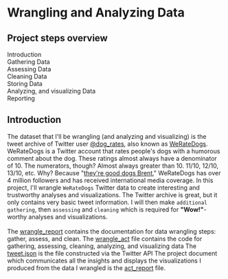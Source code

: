 # Wrangling and Analyzing Data
## Project steps overview </br>
Introduction </br>
Gathering Data </br>
Assessing Data </br>
Cleaning Data </br>
Storing Data </br>
Analyzing, and visualizing Data </br>
Reporting </br>
## Introduction </br>
The dataset that I'll be wrangling (and analyzing and visualizing) is the tweet archive of Twitter user [@dog_rates](https://twitter.com/dog_rates), also known as [WeRateDogs](https://en.wikipedia.org/wiki/WeRateDogs). WeRateDogs is a Twitter account that rates people's dogs with a humorous comment about the dog. These ratings almost always have a denominator of 10. The numerators, though? Almost always greater than 10. 11/10, 12/10, 13/10, etc. Why? Because "[they're good dogs Brent.](http://knowyourmeme.com/memes/theyre-good-dogs-brent)" WeRateDogs has over 4 million followers and has received international media coverage.
In this project, I'll wrangle `WeRateDogs` Twitter data to create interesting and trustworthy analyses and visualizations. The Twitter archive is great, but it only contains very basic tweet information. I will then make `additional gathering`, then `assessing` and `cleaning` which is required for **"Wow!"**-worthy analyses and visualizations. </br></br>
The [wrangle_report](https://github.com/Abdulraqib20/Wrangle-and-Analyze-Data/blob/main/wrangle_report.pdf) contains the documentation for data wrangling steps: gather, assess, and clean.
The [wrangle_act](https://github.com/Abdulraqib20/Wrangle-and-Analyze-Data/blob/main/wrangle_act.ipynb) file contains the code for gathering, assessing, cleaning, analyzing, and visualizing data
The [tweet.json](https://github.com/Abdulraqib20/Wrangle-and-Analyze-Data/blob/main/tweet.json.txt) is the file constructed via the Twitter API
The project document which communicates all the insights and displays the visualizations I produced from the data I wrangled is the [act_report](https://github.com/Abdulraqib20/Wrangle-and-Analyze-Data/blob/main/act_report.pdf) file.
